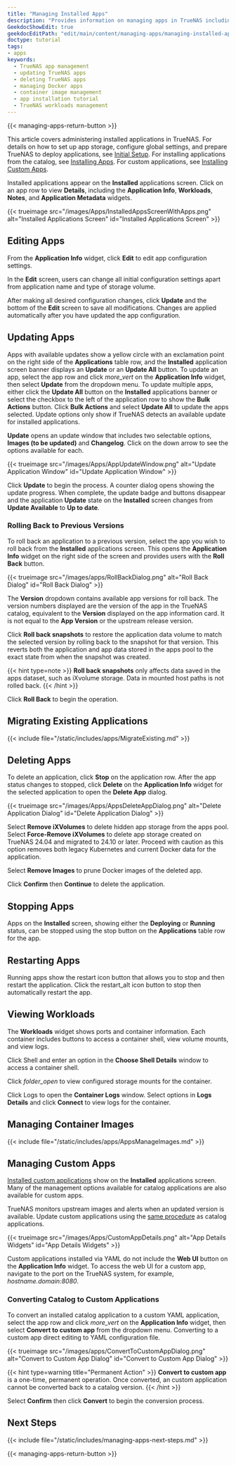 ```yaml
---
title: "Managing Installed Apps"
description: "Provides information on managing apps in TrueNAS including updating, deleting, stopping and starting, and managing container images."
GeekdocShowEdit: true
geekdocEditPath: "edit/main/content/managing-apps/managing-installed-apps.md"
doctype: tutorial
tags:
- apps
keywords:
  - TrueNAS app management
  - updating TrueNAS apps
  - deleting TrueNAS apps
  - managing Docker apps
  - container image management
  - app installation tutorial
  - TrueNAS workloads management
---
```


{{< managing-apps-return-button >}}

This article covers administering installed applications in TrueNAS.
For details on how to set up app storage, configure global settings, and prepare TrueNAS to deploy applications, see [Initial Setup](/getting-started/initial-setup).
For installing applications from the catalog, see [Installing Apps](/managing-apps/installing-apps).
For custom applications, see [Installing Custom Apps](/managing-apps/installing-custom-apps).

Installed applications appear on the **Installed** applications screen.
Click on an app row to view **Details**, including the **Application Info**, **Workloads**, **Notes**, and **Application Metadata** widgets.

{{< trueimage src="/images/Apps/InstalledAppsScreenWithApps.png" alt="Installed Applications Screen" id="Installed Applications Screen" >}}

## Editing Apps

From the **Application Info** widget, click **Edit** to edit app configuration settings.

In the **Edit** screen, users can change all initial configuration settings apart from application name and type of storage volume.

After making all desired configuration changes, click **Update** and the bottom of the **Edit** screen to save all modifications. Changes are applied automatically after you have updated the app configuration.

## Updating Apps

Apps with available updates show a yellow circle with an exclamation point on the right side of the **Applications** table row, and the **Installed** application screen banner displays an **Update** or an **Update All** button.
To update an app, select the app row and click <i class="material-icons" aria-hidden="true" title="more_vert">more_vert</i> on the **Application Info** widget, then select **Update** from the dropdown menu.
To update multiple apps, either click the **Update All** button on the **Installed** applications banner or select the checkbox to the left of the application row to show the **Bulk Actions** button.
Click **Bulk Actions** and select **Update All** to update the apps selected.
Update options only show if TrueNAS detects an available update for installed applications.

**Update** opens an update window that includes two selectable options, **Images (to be updated)** and **Changelog**.
Click on the down arrow to see the options available for each.

{{< trueimage src="/images/Apps/AppUpdateWindow.png" alt="Update Application Window" id="Update Application Window" >}}

Click **Update** to begin the process. A counter dialog opens showing the update progress.
When complete, the update badge and buttons disappear and the application **Update** state on the **Installed** screen changes from **Update Available** to **Up to date**.

### Rolling Back to Previous Versions

To roll back an application to a previous version, select the app you wish to roll back from the **Installed** applications screen.
This opens the **Application Info** widget on the right side of the screen and provides users with the **Roll Back** button.

{{< trueimage src="/images/apps/RollBackDialog.png" alt="Roll Back Dialog" id="Roll Back Dialog" >}}

The **Version** dropdown contains available app versions for roll back.
The version numbers displayed are the version of the app in the TrueNAS catalog, equivalent to the **Version** displayed on the app information card.
It is not equal to the **App Version** or the upstream release version.

Click **Roll back snapshots** to restore the application data volume to match the selected version by rolling back to the snapshot for that version.
This reverts both the application and app data stored in the apps pool to the exact state from when the snapshot was created.

{{< hint type=note >}}
**Roll back snapshots** only affects data saved in the apps dataset, such as iXvolume storage.
Data in mounted host paths is not rolled back.
{{< /hint >}}

Click **Roll Back** to begin the operation.

## Migrating Existing Applications

{{< include file="/static/includes/apps/MigrateExisting.md" >}}

## Deleting Apps

To delete an application, click <i class="fa fa-stop" aria-hidden="true"></i> **Stop** on the application row.
After the app status changes to stopped, click **Delete** on the **Application Info** widget for the selected application to open the **Delete App** dialog.

{{< trueimage src="/images/Apps/AppsDeleteAppDialog.png" alt="Delete Application Dialog" id="Delete Application Dialog" >}}

Select **Remove iXVolumes** to delete hidden app storage from the apps pool.
Select **Force-Remove iXVolumes** to delete app storage created on TrueNAS 24.04 and migrated to 24.10 or later.
Proceed with caution as this option removes both legacy Kubernetes and current Docker data for the application.

Select **Remove Images** to prune Docker images of the deleted app.

Click **Confirm** then **Continue** to delete the application.

## Stopping Apps

Apps on the **Installed** screen, showing either the **Deploying** or **Running** status, can be stopped using the stop button on the **Applications** table row for the app.

## Restarting Apps

Running apps show the restart icon button that allows you to stop and then restart the application.
Click the <span class="material-icons">restart_alt</span> icon button to stop then automatically restart the app.

## Viewing Workloads

The **Workloads** widget shows ports and container information.
Each container includes buttons to access a container shell, view volume mounts, and view logs.

Click <span class="iconify" data-icon="mdi:console" title="Shell">Shell</span> and enter an option in the **Choose Shell Details** window to access a container shell.

Click <i class="material-icons" aria-hidden="true" title="Volume Mounts">folder_open</i> to view configured storage mounts for the container.

Click <span class="iconify" data-icon="mdi:text-box" title="Logs">Logs</span> to open the **Container Logs** window.
Select options in **Logs Details** and click **Connect** to view logs for the container.

## Managing Container Images

{{< include file="/static/includes/apps/AppsManageImages.md" >}}

## Managing Custom Apps

[Installed custom applications](/managing-apps/installing-custom-apps) show on the **Installed** applications screen.
Many of the management options available for catalog applications are also available for custom apps.

TrueNAS monitors upstream images and alerts when an updated version is available.
Update custom applications using the [same procedure](/managing-apps/managing-installed-apps/#updating-apps) as catalog applications.

{{< trueimage src="/images/Apps/CustomAppDetails.png" alt="App Details Widgets" id="App Details Widgets" >}}

Custom applications installed via YAML do not include the **Web UI** button on the **Application Info** widget.
To access the web UI for a custom app, navigate to the port on the TrueNAS system, for example, *hostname.domain:8080*.

### Converting Catalog to Custom Applications

To convert an installed catalog application to a custom YAML application, select the app row and click <i class="material-icons" aria-hidden="true" title="more_vert">more_vert</i> on the **Application Info** widget, then select **Convert to custom app** from the dropdown menu.
Converting to a custom app direct editing to YAML configuration file.

{{< trueimage src="/images/apps/ConvertToCustomAppDialog.png" alt="Convert to Custom App Dialog" id="Convert to Custom App Dialog" >}}

{{< hint type=warning title="Permanent Action" >}}
**Convert to custom app** is a one-time, permanent operation.
Once converted, an custom application cannot be converted back to a catalog version.
{{< /hint >}}

Select **Confirm** then click **Convert** to begin the conversion process.

## Next Steps

{{< include file="/static/includes/managing-apps-next-steps.md" >}}

{{< managing-apps-return-button >}}
